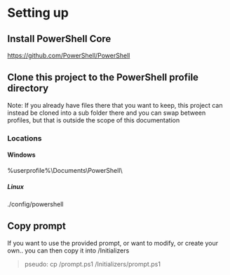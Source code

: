 # Setting up

## Install PowerShell Core

https://github.com/PowerShell/PowerShell

## Clone this project to the PowerShell profile directory

Note: If you already have files there that you want to keep, this project can instead be cloned into a sub folder there and you can swap between profiles, but that is outside the scope of this documentation

### Locations

#### Windows

\%userprofile%\Documents\PowerShell\

##### Linux

./config/powershell

## Copy prompt

If you want to use the provided prompt, or want to modify, or create your own.. you can then copy it into /Initializers

> pseudo: cp /prompt.ps1 /Initializers/prompt.ps1